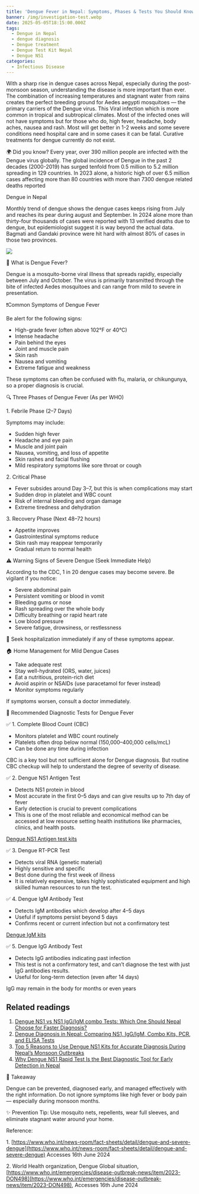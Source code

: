 ```yaml
---
title: 'Dengue Fever in Nepal: Symptoms, Phases & Tests You Should Know About'
banner: /img/investigation-test.webp
date: 2025-05-05T18:15:00.000Z
tags:
  - Dengue in Nepal
  - dengue diagnosis
  - Dengue treatment
  - Dengue Test Kit Nepal
  - Dengue NS1
categories:
  - Infectious Disease
---
```


With a sharp rise in dengue cases across Nepal, especially during the post-monsoon season, understanding the disease is more important than ever. The combination of increasing temperatures and stagnant water from rains creates the perfect breeding ground for Aedes aegypti mosquitoes — the primary carriers of the Dengue virus. This Viral infection which is more common in tropical and subtropical climates. Most of the infected ones will not have symptoms but for those who do, high fever, headache, body aches, nausea and rash. Most will get better in 1-2 weeks and some severe conditions need hospital care and in some cases it can be fatal. Curative treatments for dengue currently do not exist.

🌍 Did you know?
Every year, over 390 million people are infected with the Dengue virus globally. The global incidence of Dengue in the past 2 decades (2000-2019) has surged tenfold from 0.5 million to 5.2 million spreading in 129 countries. In 2023 alone, a historic high of over 6.5 million cases affecting more than 80 countries with more than 7300 dengue related deaths reported

Dengue in Nepal

Monthly trend of dengue shows the dengue cases keeps rising from July and reaches its pear during august and September. In 2024 alone more than thirty-four thousands of cases were reported with 13 verified deaths due to dengue, but epidemiologist suggest it is way beyond the actual data. Bagmati and Gandaki province were hit hard with almost 80% of cases in those two provinces.

![](</img/bg/Screenshot 2025-05-06 092422.jpg>)

🦟 What is Dengue Fever?

Dengue is a mosquito-borne viral illness that spreads rapidly, especially between July and October. The virus is primarily transmitted through the bite of infected Aedes mosquitoes and can range from mild to severe in presentation.

❗Common Symptoms of Dengue Fever

Be alert for the following signs:

* High-grade fever (often above 102°F or 40°C)
* Intense headache
* Pain behind the eyes
* Joint and muscle pain
* Skin rash
* Nausea and vomiting
* Extreme fatigue and weakness

These symptoms can often be confused with flu, malaria, or chikungunya, so a proper diagnosis is crucial.

🔍 Three Phases of Dengue Fever (As per WHO)

1\. Febrile Phase (2–7 Days)

Symptoms may include:

* Sudden high fever
* Headache and eye pain
* Muscle and joint pain
* Nausea, vomiting, and loss of appetite
* Skin rashes and facial flushing
* Mild respiratory symptoms like sore throat or cough

2\. Critical Phase

* Fever subsides around Day 3–7, but this is when complications may start
* Sudden drop in platelet and WBC count
* Risk of internal bleeding and organ damage
* Extreme tiredness and dehydration

3\. Recovery Phase (Next 48–72 hours)

* Appetite improves
* Gastrointestinal symptoms reduce
* Skin rash may reappear temporarily
* Gradual return to normal health

⚠️ Warning Signs of Severe Dengue (Seek Immediate Help)

According to the CDC, 1 in 20 dengue cases may become severe. Be vigilant if you notice:

* Severe abdominal pain
* Persistent vomiting or blood in vomit
* Bleeding gums or nose
* Rash spreading over the whole body
* Difficulty breathing or rapid heart rate
* Low blood pressure
* Severe fatigue, drowsiness, or restlessness

🏥 Seek hospitalization immediately if any of these symptoms appear.

🏠 Home Management for Mild Dengue Cases

* Take adequate rest
* Stay well-hydrated (ORS, water, juices)
* Eat a nutritious, protein-rich diet
* Avoid aspirin or NSAIDs (use paracetamol for fever instead)
* Monitor symptoms regularly

If symptoms worsen, consult a doctor immediately.

🧪 Recommended Diagnostic Tests for Dengue Fever

✅ 1. Complete Blood Count (CBC)

* Monitors platelet and WBC count routinely
* Platelets often drop below normal (150,000–400,000 cells/mcL)
* Can be done any time during infection

CBC is a key tool but not sufficient alone for Dengue diagnosis. But routine CBC checkup will help to understand the degree of severity of disease.

✅ 2. Dengue NS1 Antigen Test

* Detects NS1 protein in blood
* Most accurate in the first 0–5 days and can give results up to 7th day of fever
* Early detection is crucial to prevent complications
* This is one of the most reliable and economical method can be accessed at low resource setting health institutions like pharmacies, clinics, and health posts.

[Dengue NS1 Antigen test kits](https://novala.com.np/products/dengue-ns1/)

✅ 3. Dengue RT-PCR Test

* Detects viral RNA (genetic material)
* Highly sensitive and specific
* Best done during the first week of illness
* It is relatively expensive, takes highly sophisticated equipment and high skilled human resources to run the test.

✅ 4. Dengue IgM Antibody Test

* Detects IgM antibodies which develop after 4–5 days
* Useful if symptoms persist beyond 5 days
* Confirms recent or current infection but not a confirmatory test

[Dengue IgM kits](https://novala.com.np/products/dengue-iggigm/)

✅ 5. Dengue IgG Antibody Test

* Detects IgG antibodies indicating past infection
* This test is not a confirmatory test, and can’t diagnose the test with just IgG antibodies results.
* Useful for long-term detection (even after 14 days)

IgG may remain in the body for months or even years

## Related readings

1. [Dengue NS1 vs NS1 IgG/IgM combo Tests: Which One Should Nepal Choose for Faster Diagnosis?](https://novala.com.np/blog/2025/04/29/dengue-ns1-vs-ns1-iggigm-combo-tests-which-one-should-nepal-choose-for-faster-diagnosis/)
2. [Dengue Diagnosis in Nepal: Comparing NS1, IgG/IgM, Combo Kits, PCR, and ELISA Tests](https://novala.com.np/blog/2025/04/29/dengue-diagnosis-in-nepal-comparing-ns1-iggigm-combo-kits-pcr-and-elisa-tests/)
3. [Top 5 Reasons to Use Dengue NS1 Kits for Accurate Diagnosis During Nepal’s Monsoon Outbreaks](https://novala.com.np/blog/2025/04/29/top-5-reasons-to-use-dengue-ns1-kits-for-nepal/)
4. [Why Dengue NS1 Rapid Test Is the Best Diagnostic Tool for Early Detection in Nepal](https://novala.com.np/blog/2025/04/29/why-dengue-ns1-rapid-test-is-the-best-diagnostic-tool-for-early-detection-in-nepal/)

🧠 Takeaway

Dengue can be prevented, diagnosed early, and managed effectively with the right information. Do not ignore symptoms like high fever or body pain — especially during monsoon months.

✨ Prevention Tip:
Use mosquito nets, repellents, wear full sleeves, and eliminate stagnant water around your home.

Reference:

1\. [https://www.who.int/news-room/fact-sheets/detail/dengue-and-severe-dengue](https://www.who.int/news-room/fact-sheets/detail/dengue-and-severe-dengue) Accesses 16th
June 2024

2\. World Health organization, Dengue Global situation, [https://www.who.int/emergencies/disease-outbreak-news/item/2023-DON498](https://www.who.int/emergencies/disease-outbreak-news/item/2023-DON498), Accesses 16th June 2024
